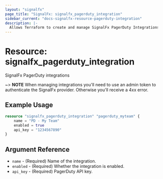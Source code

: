 ```yaml
---
layout: "signalfx"
page_title: "SignalFx: signalfx_pagerduty_integration"
sidebar_current: "docs-signalfx-resource-pagerduty-integration"
description: |-
  Allows Terraform to create and manage SignalFx PagerDuty Integrations
---
```


# Resource: signalfx_pagerduty_integration

SignalFx PagerDuty integrations

~> **NOTE** When managing integrations you'll need to use an admin token to authenticate the SignalFx provider. Otherwise you'll receive a 4xx error.

## Example Usage

```terraform
resource "signalfx_pagerduty_integration" "pagerduty_myteam" {
    name = "PD - My Team"
    enabled = true
    api_key = "1234567890"
}
```
## Argument Reference

* `name` - (Required) Name of the integration.
* `enabled` - (Required) Whether the integration is enabled.
* `api_key` - (Required) PagerDuty API key.
